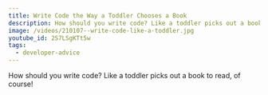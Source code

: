 ```yaml
---
title: Write Code the Way a Toddler Chooses a Book
description: How should you write code? Like a toddler picks out a book to read, of course!
image: /videos/210107--write-code-like-a-toddler.jpg
youtube_id: 2S7LSgKTt5w
tags:
  - developer-advice
---
```


How should you write code? Like a toddler picks out a book to read, of course!
